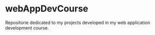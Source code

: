 # webAppDevCourse
Repositorie dedicated to my projects developed in my web application development course.
